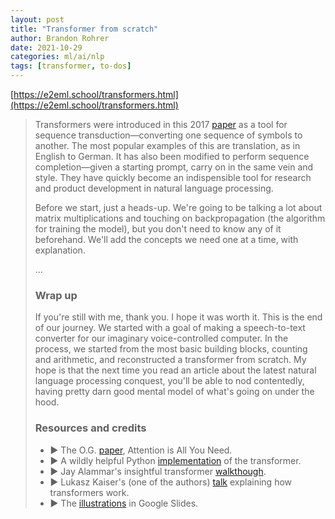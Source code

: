 ```yaml
---
layout: post
title: "Transformer from scratch"
author: Brandon Rohrer
date: 2021-10-29
categories: ml/ai/nlp
tags: [transformer, to-dos]
---
```


[https://e2eml.school/transformers.html](https://e2eml.school/transformers.html)

> Transformers were introduced in this 2017 [paper](https://proceedings.neurips.cc/paper/2017/file/3f5ee243547dee91fbd053c1c4a845aa-Paper.pdf) as a tool for sequence transduction—converting one sequence of symbols to another. The most popular examples of this are translation, as in English to German. It has also been modified to perform sequence completion—given a starting prompt, carry on in the same vein and style. They have quickly become an indispensible tool for research and product development in natural language processing.
>
> Before we start, just a heads-up. We're going to be talking a lot about matrix multiplications and touching on backpropagation (the algorithm for training the model), but you don't need to know any of it beforehand. We'll add the concepts we need one at a time, with explanation.
>
> ...
>
> ### Wrap up
>
> If you're still with me, thank you. I hope it was worth it. This is the end of our journey. We started with a goal of making a speech-to-text converter for our imaginary voice-controlled computer. In the process, we started from the most basic building blocks, counting and arithmetic, and reconstructed a transformer from scratch. My hope is that the next time you read an article about the latest natural language processing conquest, you'll be able to nod contentedly, having pretty darn good mental model of what's going on under the hood.
>
> ### Resources and credits
>
> - ► The O.G. [paper](https://proceedings.neurips.cc/paper/2017/file/3f5ee243547dee91fbd053c1c4a845aa-Paper.pdf), Attention is All You Need.
> - ► A wildly helpful Python [implementation](https://nlp.seas.harvard.edu/2018/04/03/attention.html) of the transformer.
> - ► Jay Alammar's insightful transformer [walkthough](https://jalammar.github.io/illustrated-transformer/).
> - ► Lukasz Kaiser's (one of the authors) [talk](https://www.youtube.com/watch?v=rBCqOTEfxvg) explaining how transformers work.
> - ► The [illustrations](https://docs.google.com/presentation/d/1Po-GY7X-mXmPKHr8Vh29S4tFPv23TjeY-jq-yShlivM/edit?usp=sharing) in Google Slides.

